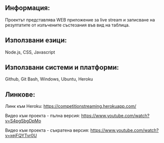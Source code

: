 Информация:
--------------------------------------------
Проектът представлява WEB приложение
за live stream и записване на резултатите
от излъчените състезания във вид на таблица. 

Използвани езици:
------------------------
Node.js, CSS, Javascript

Използвани системи и платформи:
-----------------------------------------
Github, Git Bash, Windows, Ubuntu, Heroku

Линкове:
-----------------------------------------
Линк към Heroku: https://competitionstreaming.herokuapp.com/

Видео към проекта - пълна версия: https://www.youtube.com/watch?v=S4pgSbgDpMo

Видео към проекта - съкратена версия: https://www.youtube.com/watch?v=xejFQYTvr0U
